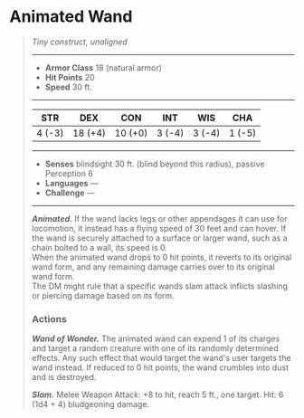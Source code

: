 # Animated Wand
>*Tiny construct, unaligned*
>___
>- **Armor Class** 18 (natural armor)
>- **Hit Points** 20
>- **Speed** 30 ft.
>___
>|STR|DEX|CON|INT|WIS|CHA|
>|:---:|:---:|:---:|:---:|:---:|:---:|
>|4 (-3)|18 (+4)|10 (+0)|3 (-4)|3 (-4)|1 (-5)|
>___
>- **Senses** blindsight 30 ft. (blind beyond this radius), passive Perception 6
>- **Languages** —
>- **Challenge** —
>___
>***Animated.*** If the wand lacks legs or other appendages it can use for locomotion, it instead has a flying speed of 30 feet and can hover. If the wand is securely attached to a surface or larger wand, such as a chain bolted to a wall, its speed is 0.  
>When the animated wand drops to 0 hit points, it reverts to its original wand form, and any remaining damage carries over to its original wand form.  
>The DM might rule that a specific wands slam attack inflicts slashing or piercing damage based on its form.  
>
>### Actions
>***Wand of Wonder.*** The animated wand can expend 1 of its charges and target a random creature with one of its randomly determined effects. Any such effect that would target the wand's user targets the wand instead. If reduced to 0 hit points, the wand crumbles into dust and is destroyed.  
>
>***Slam.*** Melee Weapon Attack: +8 to hit, reach 5 ft., one target. Hit: 6 (1d4 + 4) bludgeoning damage.
